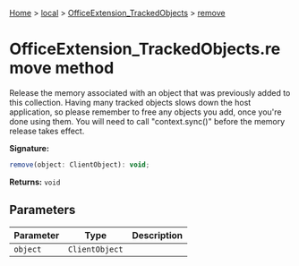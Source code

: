 [Home](./index) &gt; [local](local.md) &gt; [OfficeExtension\_TrackedObjects](local.officeextension_trackedobjects.md) &gt; [remove](local.officeextension_trackedobjects.remove.md)

# OfficeExtension\_TrackedObjects.remove method

Release the memory associated with an object that was previously added to this collection. Having many tracked objects slows down the host application, so please remember to free any objects you add, once you're done using them. You will need to call "context.sync()" before the memory release takes effect.

**Signature:**
```javascript
remove(object: ClientObject): void;
```
**Returns:** `void`

## Parameters

|  Parameter | Type | Description |
|  --- | --- | --- |
|  `object` | `ClientObject` |  |

